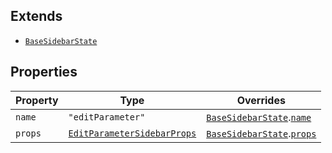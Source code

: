## Extends

- [`BaseSidebarState`](BaseSidebarState.md)

## Properties

| Property | Type | Overrides |
| ------ | ------ | ------ |
| <a id="name"></a> `name` | `"editParameter"` | [`BaseSidebarState`](BaseSidebarState.md).[`name`](BaseSidebarState.md#name) |
| <a id="props"></a> `props` | [`EditParameterSidebarProps`](../type-aliases/EditParameterSidebarProps.md) | [`BaseSidebarState`](BaseSidebarState.md).[`props`](BaseSidebarState.md#props) |
